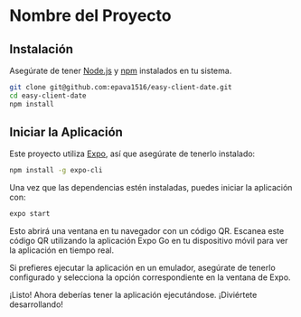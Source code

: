 # Nombre del Proyecto

## Instalación

Asegúrate de tener [Node.js](https://nodejs.org/) y [npm](https://www.npmjs.com/) instalados en tu sistema.

```bash
git clone git@github.com:epava1516/easy-client-date.git
cd easy-client-date
npm install
```

## Iniciar la Aplicación

Este proyecto utiliza [Expo](https://expo.dev/), así que asegúrate de tenerlo instalado:

```bash
npm install -g expo-cli
```

Una vez que las dependencias estén instaladas, puedes iniciar la aplicación con:

```bash
expo start
```

Esto abrirá una ventana en tu navegador con un código QR. Escanea este código QR utilizando la aplicación Expo Go en tu dispositivo móvil para ver la aplicación en tiempo real.

Si prefieres ejecutar la aplicación en un emulador, asegúrate de tenerlo configurado y selecciona la opción correspondiente en la ventana de Expo.

¡Listo! Ahora deberías tener la aplicación ejecutándose. ¡Diviértete desarrollando!
